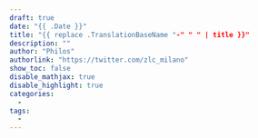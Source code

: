```yaml
---
draft: true
date: "{{ .Date }}"
title: "{{ replace .TranslationBaseName "-" " " | title }}"
description: ""
author: "Philos"
authorlink: "https://twitter.com/zlc_milano"
show_toc: false
disable_mathjax: true
disable_highlight: true
categories:
  - 
tags: 
  - 
---
```

